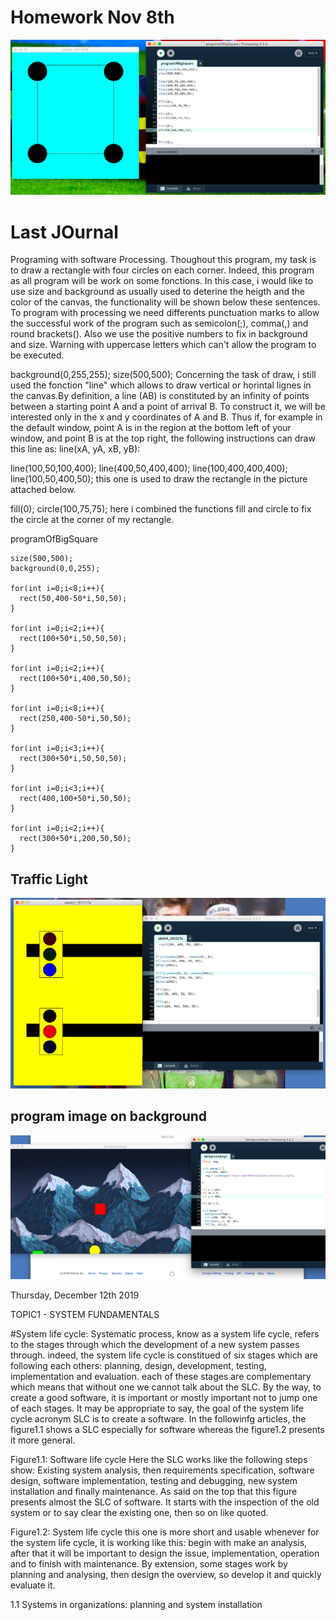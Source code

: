 # Homework Nov 8th

![programofbigsquare](programOfBigSquare.png)

# Last JOurnal

Programing with software Processing. Thoughout this program, my task is to draw a rectangle with four circles on each corner. Indeed, this program as all program will be work on some fonctions. In this case, i would like to use size and background as usually used to deterine the heigth and the color of the canvas, the functionality will be shown below these sentences. To program with processing we need differents punctuation marks to allow the successful work of the program such as semicolon(;), comma(,) and round brackets(). Also we use the positive numbers to fix in background and size. Warning with uppercase letters which can't allow the program to be executed.

background(0,255,255);
size(500,500);
Concerning the task of draw, i still used the fonction "line" which allows to draw vertical or horintal lignes in the canvas.By definition, a line (AB) is constituted by an infinity of points between a starting point A and a point of arrival B. To construct it, we will be interested only in the x and y coordinates of A and B. Thus if, for example in the default window, point A is in the region at the bottom left of your window, and point B is at the top right, the following instructions can draw this line as: line(xA, yA, xB, yB):

line(100,50,100,400);
line(400,50,400,400);
line(100,400,400,400);
line(100,50,400,50);
this one is used to draw the rectangle in the picture attached below.

fill(0);
circle(100,75,75);
here i combined the functions fill and circle to fix the circle at the corner of my rectangle.

programOfBigSquare

```
size(500,500);
background(0,0,255);

for(int i=0;i<8;i++){
  rect(50,400-50*i,50,50);
}

for(int i=0;i<2;i++){
  rect(100+50*i,50,50,50);
}

for(int i=0;i<2;i++){
  rect(100+50*i,400,50,50);
}

for(int i=0;i<8;i++){
  rect(250,400-50*i,50,50);
}

for(int i=0;i<3;i++){
  rect(300+50*i,50,50,50);
}

for(int i=0;i<3;i++){
  rect(400,100+50*i,50,50);
}

for(int i=0;i<2;i++){
  rect(300+50*i,200,50,50);
}
```
## Traffic Light
![traffic-light](traffic-light.png)


## program image on background
![code](code.png)



Thursday, December 12th 2019

TOPIC1 - SYSTEM FUNDAMENTALS

#System life cycle:
  Systematic process, know as a system life cycle, refers to the stages through which the development of a new system passes through. indeed, the system life cycle is constitued of six stages which are following each others: planning, design, development, testing, implementation and evaluation. each of these stages are complementary which means that without one we cannot talk about the SLC. By the way, to create a good software, it is important or mostly important not to jump one of each stages. It may be appropriate to say, the goal of the system life cycle acronym SLC is to create a software. In the followinfg articles, the figure1.1 shows a SLC especially for software whereas the figure1.2 presents it more general.
  
  Figure1.1: Software life cycle
    Here the SLC works like the following steps show: Existing system analysis, then requirements specification, software design, software implementation, testing and debugging, new system installation and finally maintenance. As said on the top that this figure presents almost the SLC of software. It starts with the inspection of the old system or to say clear the existing one, then so on like quoted.
    
Figure1.2: System life cycle
  this one is more short and usable whenever for the system life cycle, it is working like this: begin with make an analysis, after that it will be important to design the issue, implementation, operation and to finish with maintenance. By extension, some stages work by planning and analysing, then design the overview, so develop it and quickly evaluate it.
  
  1.1 Systems in organizations:
    planning and system installation
